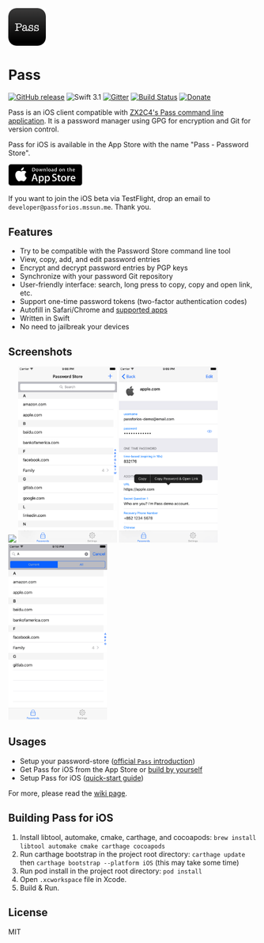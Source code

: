 <img src="icon/icon_round.png" width="76"/> 

# Pass
[![GitHub release](https://img.shields.io/github/release/mssun/pass-ios.svg)](https://github.com/mssun/pass-ios/releases)
![Swift 3.1](https://img.shields.io/badge/Swift-4.0-orange.svg)
[![Gitter](https://img.shields.io/gitter/room/nwjs/nw.js.svg)](https://gitter.im/passforios/passforios)
[![Build Status](https://travis-ci.org/mssun/passforios.svg?branch=develop)](https://travis-ci.org/mssun/passforios)
[![Donate](https://img.shields.io/badge/Paypal-donate-blue.svg)](https://www.paypal.me/mssun)

Pass is an iOS client compatible with [ZX2C4's Pass command line
application](http://www.passwordstore.org/).  It is a password manager using
GPG for encryption and Git for version control.

Pass for iOS is available in the App Store with the name "Pass - Password Store".

<p>
<a href="https://itunes.apple.com/us/app/pass-password-store/id1205820573?mt=8"><img alt="Download on the App Store" src="badge/app_store_badge.svg" width="150"/></a>
</p>

If you want to join the iOS beta via 
TestFlight, drop an email to `developer@passforios.mssun.me`. Thank you.

## Features

- Try to be compatible with the Password Store command line tool
- View, copy, add, and edit password entries
- Encrypt and decrypt password entries by PGP keys
- Synchronize with your password Git repository
- User-friendly interface: search, long press to copy, copy and open link, etc.
- Support one-time password tokens (two-factor authentication codes)
- Autofill in Safari/Chrome and [supported apps](https://github.com/agilebits/onepassword-app-extension)
- Written in Swift
- No need to jailbreak your devices

## Screenshots

<p>
<img src="screenshot/preview.gif" width="200"/>
<img src="screenshot/screenshot1.png" width="200"/>
<img src="screenshot/screenshot2.png" width="200"/>
<img src="screenshot/screenshot3.png" width="200"/>
</p>

## Usages

- Setup your password-store ([official `Pass` introduction](https://www.passwordstore.org/))
- Get Pass for iOS from the App Store or [build by yourself](https://github.com/mssun/passforios/wiki/Building-Pass-for-iOS)
- Setup Pass for iOS ([quick-start guide](https://github.com/mssun/passforios/wiki#quick-start-guide-for-pass-for-ios))

For more, please read the [wiki page](https://github.com/mssun/pass-ios/wiki).

## Building Pass for iOS

1. Install libtool, automake, cmake, carthage, and cocoapods: `brew install
   libtool automake cmake carthage cocoapods`
2. Run carthage bootstrap in the project root directory: `carthage update ` then `carthage bootstrap
   --platform iOS` (this may take some time)
3. Run pod install in the project root directory: `pod install`
4. Open `.xcworkspace` file in Xcode.
5. Build & Run.

## License

MIT
